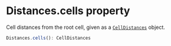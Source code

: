 # Distances.cells property

Cell distances from the root cell, given as a [`CellDistances`](CellDistances.md) object.

```typescript
Distances.cells(): CellDistances
```
